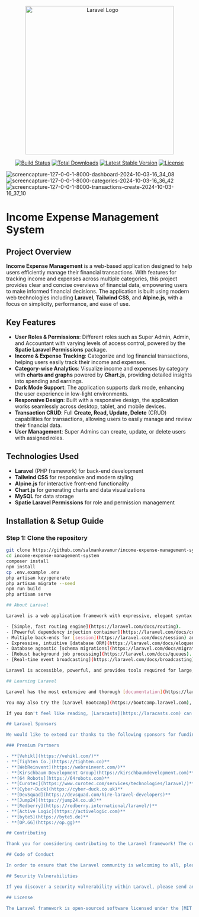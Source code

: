 <p align="center"><a href="https://laravel.com" target="_blank"><img src="https://raw.githubusercontent.com/laravel/art/master/logo-lockup/5%20SVG/2%20CMYK/1%20Full%20Color/laravel-logolockup-cmyk-red.svg" width="400" alt="Laravel Logo"></a></p>

<p align="center">
<a href="https://github.com/laravel/framework/actions"><img src="https://github.com/laravel/framework/workflows/tests/badge.svg" alt="Build Status"></a>
<a href="https://packagist.org/packages/laravel/framework"><img src="https://img.shields.io/packagist/dt/laravel/framework" alt="Total Downloads"></a>
<a href="https://packagist.org/packages/laravel/framework"><img src="https://img.shields.io/packagist/v/laravel/framework" alt="Latest Stable Version"></a>
<a href="https://packagist.org/packages/laravel/framework"><img src="https://img.shields.io/packagist/l/laravel/framework" alt="License"></a>
</p>

![screencapture-127-0-0-1-8000-dashboard-2024-10-03-16_34_08](https://github.com/user-attachments/assets/17ab54c2-4af9-4482-8c17-01dae87bd9bd)
![screencapture-127-0-0-1-8000-categories-2024-10-03-16_36_42](https://github.com/user-attachments/assets/5cc1b324-73a9-4c75-bb84-f7123660668c)
![screencapture-127-0-0-1-8000-transactions-create-2024-10-03-16_37_10](https://github.com/user-attachments/assets/801e340d-af14-4b7b-9659-110b35e95226)

# Income Expense Management System

## Project Overview
**Income Expense Management** is a web-based application designed to help users efficiently manage their financial transactions. With features for tracking income and expenses across multiple categories, this project provides clear and concise overviews of financial data, empowering users to make informed financial decisions. The application is built using modern web technologies including **Laravel**, **Tailwind CSS**, and **Alpine.js**, with a focus on simplicity, performance, and ease of use.

## Key Features
- **User Roles & Permissions**: Different roles such as Super Admin, Admin, and Accountant with varying levels of access control, powered by the **Spatie Laravel Permissions** package.
- **Income & Expense Tracking**: Categorize and log financial transactions, helping users easily track their income and expenses.
- **Category-wise Analytics**: Visualize income and expenses by category with **charts and graphs** powered by **Chart.js**, providing detailed insights into spending and earnings.
- **Dark Mode Support**: The application supports dark mode, enhancing the user experience in low-light environments.
- **Responsive Design**: Built with a responsive design, the application works seamlessly across desktop, tablet, and mobile devices.
- **Transaction CRUD**: Full **Create, Read, Update, Delete** (CRUD) capabilities for transactions, allowing users to easily manage and review their financial data.
- **User Management**: Super Admins can create, update, or delete users with assigned roles.

## Technologies Used
- **Laravel** (PHP framework) for back-end development
- **Tailwind CSS** for responsive and modern styling
- **Alpine.js** for interactive front-end functionality
- **Chart.js** for generating charts and data visualizations
- **MySQL** for data storage
- **Spatie Laravel Permissions** for role and permission management

## Installation & Setup Guide

### Step 1: Clone the repository
```bash
git clone https://github.com/salmankavanur/income-expense-management-system.git
cd income-expense-management-system
composer install
npm install
cp .env.example .env
php artisan key:generate
php artisan migrate --seed
npm run build
php artisan serve

## About Laravel

Laravel is a web application framework with expressive, elegant syntax. We believe development must be an enjoyable and creative experience to be truly fulfilling. Laravel takes the pain out of development by easing common tasks used in many web projects, such as:

- [Simple, fast routing engine](https://laravel.com/docs/routing).
- [Powerful dependency injection container](https://laravel.com/docs/container).
- Multiple back-ends for [session](https://laravel.com/docs/session) and [cache](https://laravel.com/docs/cache) storage.
- Expressive, intuitive [database ORM](https://laravel.com/docs/eloquent).
- Database agnostic [schema migrations](https://laravel.com/docs/migrations).
- [Robust background job processing](https://laravel.com/docs/queues).
- [Real-time event broadcasting](https://laravel.com/docs/broadcasting).

Laravel is accessible, powerful, and provides tools required for large, robust applications.

## Learning Laravel

Laravel has the most extensive and thorough [documentation](https://laravel.com/docs) and video tutorial library of all modern web application frameworks, making it a breeze to get started with the framework.

You may also try the [Laravel Bootcamp](https://bootcamp.laravel.com), where you will be guided through building a modern Laravel application from scratch.

If you don't feel like reading, [Laracasts](https://laracasts.com) can help. Laracasts contains thousands of video tutorials on a range of topics including Laravel, modern PHP, unit testing, and JavaScript. Boost your skills by digging into our comprehensive video library.

## Laravel Sponsors

We would like to extend our thanks to the following sponsors for funding Laravel development. If you are interested in becoming a sponsor, please visit the [Laravel Partners program](https://partners.laravel.com).

### Premium Partners

- **[Vehikl](https://vehikl.com/)**
- **[Tighten Co.](https://tighten.co)**
- **[WebReinvent](https://webreinvent.com/)**
- **[Kirschbaum Development Group](https://kirschbaumdevelopment.com)**
- **[64 Robots](https://64robots.com)**
- **[Curotec](https://www.curotec.com/services/technologies/laravel/)**
- **[Cyber-Duck](https://cyber-duck.co.uk)**
- **[DevSquad](https://devsquad.com/hire-laravel-developers)**
- **[Jump24](https://jump24.co.uk)**
- **[Redberry](https://redberry.international/laravel/)**
- **[Active Logic](https://activelogic.com)**
- **[byte5](https://byte5.de)**
- **[OP.GG](https://op.gg)**

## Contributing

Thank you for considering contributing to the Laravel framework! The contribution guide can be found in the [Laravel documentation](https://laravel.com/docs/contributions).

## Code of Conduct

In order to ensure that the Laravel community is welcoming to all, please review and abide by the [Code of Conduct](https://laravel.com/docs/contributions#code-of-conduct).

## Security Vulnerabilities

If you discover a security vulnerability within Laravel, please send an e-mail to Taylor Otwell via [taylor@laravel.com](mailto:taylor@laravel.com). All security vulnerabilities will be promptly addressed.

## License

The Laravel framework is open-sourced software licensed under the [MIT license](https://opensource.org/licenses/MIT).
